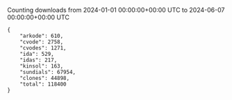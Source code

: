 
Counting downloads from 2024-01-01 00:00:00+00:00 UTC to 2024-06-07 00:00:00+00:00 UTC

```
{
    "arkode": 610,
    "cvode": 2758,
    "cvodes": 1271,
    "ida": 529,
    "idas": 217,
    "kinsol": 163,
    "sundials": 67954,
    "clones": 44898,
    "total": 118400
}
```
